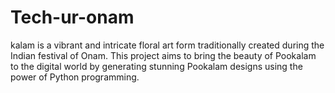 # Tech-ur-onam
kalam is a vibrant and intricate floral art form traditionally created during the Indian festival of Onam. This project aims to bring the beauty of Pookalam to the digital world by generating stunning Pookalam designs using the power of Python programming.

